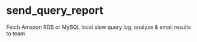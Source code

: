 # send_query_report
Fetch Amazon RDS or MySQL local slow query log, analyze &amp; email results to team
